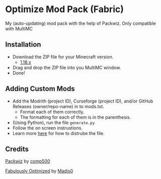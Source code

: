 # Optimize Mod Pack (Fabric)
My (auto-updating) mod pack with the help of Packwiz. Only compatible with MultiMC

## Installation
- Download the ZIP file for your Minecraft version.
  - [1.18.x](../../releases/tag/1.18)
- Drag and drop the ZIP file into you MultiMC window.
- Done!
## Adding Custom Mods
- Add the Modrith (project ID), Curseforge (project ID), and/or GitHub Releases (owner/repo-name) in to mods.txt. 
  - Format each of them correctly.
  - The formatting for each of them is in the parenthesis.
- (Using Python), run the file `generate.py`
- Follow the on screen instrustions.
- Learn more [here](https://packwiz.infra.link/tutorials/getting-started/) for how to distrube the file.
## Credits
[Packwiz](https://github.com/comp500/packwiz) by [comp500](https://github.com/comp500)

[Fabulously Optimized](https://github.com/Fabulously-Optimized/fabulously-optimized) by [Madis0](https://github.com/Madis0/fabulously-optimized)
